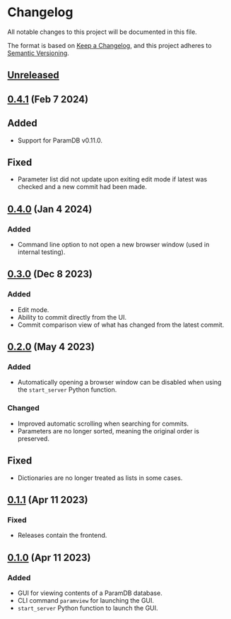 # Changelog

All notable changes to this project will be documented in this file.

The format is based on [Keep a Changelog](https://keepachangelog.com/en/1.1.0/), and this
project adheres to [Semantic Versioning](https://semver.org/spec/v2.0.0).

## [Unreleased]

## [0.4.1] (Feb 7 2024)

## Added

- Support for ParamDB v0.11.0.

## Fixed

- Parameter list did not update upon exiting edit mode if latest was checked and a new
  commit had been made.

## [0.4.0] (Jan 4 2024)

### Added

- Command line option to not open a new browser window (used in internal testing).

## [0.3.0] (Dec 8 2023)

### Added

- Edit mode.
- Ability to commit directly from the UI.
- Commit comparison view of what has changed from the latest commit.

## [0.2.0] (May 4 2023)

### Added

- Automatically opening a browser window can be disabled when using the `start_server`
  Python function.

### Changed

- Improved automatic scrolling when searching for commits.
- Parameters are no longer sorted, meaning the original order is preserved.

## Fixed

- Dictionaries are no longer treated as lists in some cases.

## [0.1.1] (Apr 11 2023)

### Fixed

- Releases contain the frontend.

## [0.1.0] (Apr 11 2023)

### Added

- GUI for viewing contents of a ParamDB database.
- CLI command `paramview` for launching the GUI.
- `start_server` Python function to launch the GUI.

[unreleased]: https://github.com/PainterQubits/paramview/compare/v0.4.1...main
[0.4.1]: https://github.com/PainterQubits/paramview/releases/tag/v0.4.1
[0.4.0]: https://github.com/PainterQubits/paramview/releases/tag/v0.4.0
[0.3.0]: https://github.com/PainterQubits/paramview/releases/tag/v0.3.0
[0.2.0]: https://github.com/PainterQubits/paramview/releases/tag/v0.2.0
[0.1.1]: https://github.com/PainterQubits/paramview/releases/tag/v0.1.1
[0.1.0]: https://github.com/PainterQubits/paramview/releases/tag/v0.1.0
